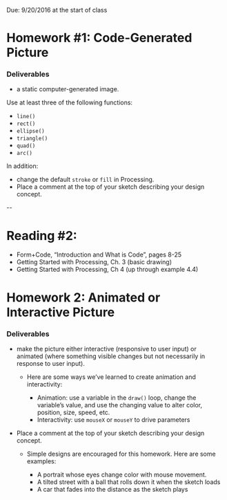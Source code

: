 Due: 9/20/2016 at the start of class

# Homework #1: Code-Generated Picture

### Deliverables

- a static computer-generated image. 

Use at least three of the following functions:

- `line()`
- `rect()`
- `ellipse()`
- `triangle()`
- `quad()`
- `arc()`

In addition:

- change the default `stroke` or `fill` in Processing.
- Place a comment at the top of your sketch describing your design concept.

--


# Reading #2: 
- Form+Code, “Introduction and What is Code”, pages 8-25 
- Getting Started with Processing, Ch. 3 (basic drawing)
- Getting Started with Processing, Ch 4 (up through example 4.4)


# Homework 2: Animated or Interactive Picture

### Deliverables

- make the picture either interactive (responsive to user input) or animated (where something visible changes but not necessarily in response to user input). 

	- Here are some ways we’ve learned to create animation and interactivity:

		- Animation: use a variable in the `draw()` loop, change the variable’s value, and use the changing value to alter color, position, size, speed, etc.
		- Interactivity: use `mouseX` or `mouseY` to drive parameters

- Place a comment at the top of your sketch describing your design concept.

	- Simple designs are encouraged for this homework. Here are some examples:

		- A portrait whose eyes change color with mouse movement.
		- A tilted street with a ball that rolls down it when the sketch loads
		- A car that fades into the distance as the sketch plays
